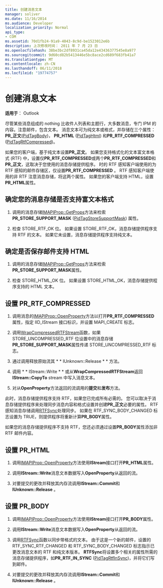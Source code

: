 ```yaml
---
title: 创建消息文本
manager: soliver
ms.date: 11/16/2014
ms.audience: Developer
localization_priority: Normal
api_type:
- COM
ms.assetid: 70d1fb24-91a9-4043-8c9d-be1523012e6b
description: 上次修改时间： 2011 年 7 月 23 日
ms.openlocfilehash: 38be3bc2df8931ca45da12e43436377545e8a977
ms.sourcegitcommit: 9d60cd82b5413446e5bc8ace2cd689f683fb41a7
ms.translationtype: MT
ms.contentlocale: zh-CN
ms.lasthandoff: 06/11/2018
ms.locfileid: "19774757"
---
```

# <a name="creating-message-text"></a>创建消息文本

**适用于**： Outlook 
  
尽管某些消息组成的 nothing 比收件人列表和主题行，大多数消息，专门 IPM 的内容。注意邮件，包含文本。 消息文本可为纯文本或格式，并存储在三个属性： **PR\_正文**([PidTagBody](pidtagbody-canonical-property.md))， **PR\_HTML** ([PidTagHtml](pidtaghtml-canonical-property.md)) 和**PR_RTF_COMPRESSED** ([PidTagRtfCompressed](pidtagrtfcompressed-canonical-property.md))。 

如果您的客户端，基于纯文本设置**PR\_正文**。 如果您支持格式化的文本富文本格式 (RTF) 中，设置仅**PR_RTF_COMPRESSED**或两个**PR_RTF_COMPRESSED**和**PR\_正文**，这取决于您使用的消息存储提供程序。 时的 RTF 感知客户端使用的为 RTF 感知的邮件存储区，仅设置**PR_RTF_COMPRESSED** 。 RTF 感知客户端使用的非 RTF 注意消息存储，将这两个属性。 如果您的客户端支持 HTML，设置**PR_HTML**属性。 
  
## <a name="determine-whether-your-message-store-supports-rich-text-format"></a>确定您的消息存储是否支持富文本格式
  
1. 调用的消息存储[IMAPIProp::GetProps](imapiprop-getprops.md)方法来检索**PR_STORE_SUPPORT_MASK** ([PidTagStoreSupportMask](pidtagstoresupportmask-canonical-property.md)) 属性。
    
2. 检查 STORE_RTF_OK 位。 如果设置 STORE_RTF_OK，消息存储提供程序支持 RTF 的文本。 如果它未设置，消息存储提供程序支持纯文本。
    
## <a name="determine-whether-your-message-store-supports-html"></a>确定是否保存邮件支持 HTML
  
1. 调用的消息存储[IMAPIProp::GetProps](imapiprop-getprops.md)方法来检索**PR_STORE_SUPPORT_MASK**属性。 
    
2. 检查 STORE_HTML_OK 位。 如果设置 STORE_HTML_OK，消息存储提供程序支持的 HTML 文本。 
    
## <a name="set-prrtfcompressed"></a>设置 PR\_RTF_COMPRESSED
  
1. 调用消息的[IMAPIProp::OpenProperty](imapiprop-openproperty.md)方法以打开**PR_RTF_COMPRESSED**属性，指定 IID_IStream 接口标识，并设置 MAPI_CREATE 标志。 
    
2. 调用[WrapCompressedRTFStream](wrapcompressedrtfstream.md)函数，如果 STORE_UNCOMPRESSED_RTF 位设置中的消息存储**PR_STORE_SUPPORT_MASK**属性传递 STORE_UNCOMPRESSED_RTF 标志。 
    
3. 通过调用释放原始流其 * * IUnknown::Release * * 方法。 
    
4. 调用 * * IStream::Write * * 或从**WrapCompressedRTFStream**返回**IStream::CopyTo** stream 中写入消息文本。
    
5. 对从**OpenProperty**方法返回的流调用的**提交**和**发布**方法。 
    
此时，消息存储提供程序支持 RTF，如果您已完成所有必需的。 您可以取决于消息存储提供程序来处理同步消息内容和格式设置并创建**PR\_正文**必要的属性。 RTF 感知消息存储调用[RTFSync](rtfsync.md)处理同步。 如果在 RTF\_SYNC_BODY_CHANGED 标志设置为 TRUE，则提供程序将重新计算**PR_BODY**属性。 
  
如果您的消息存储提供程序不支持 RTF，您还必须通过设置**PR_BODY**属性添加非 RTF 邮件内容。 
  
## <a name="set-prhtml"></a>设置 PR_HTML
  
1. 调用[IMAPIProp::OpenProperty](imapiprop-openproperty.md)方法使用**IStream**接口打开**PR_HTML**属性。 
    
2. 调用**IStream::Write**消息文本数据写入**OpenProperty**从返回的流。 
    
3. 对要提交的更改并释放其内存流调用**IStream::Commit**和**IUnknown::Release** 。 
    
## <a name="set-prbody"></a>设置 PR_BODY
  
1. 调用[IMAPIProp::OpenProperty](imapiprop-openproperty.md)方法使用**IStream**接口打开**PR_BODY**属性。 
    
2. 调用**IStream::Write**消息文本数据写入**OpenProperty**从返回的流。 
    
3. 调用[RTFSync](rtfsync.md)函数以同步带格式的文本。 由于这是一个新的邮件，设置的 RTF_SYNC_RTF_CHANGED 和 RTF_SYNC_BODY_CHANGED 标志指示已更改消息文本的 RTF 和纯文本版本。 **RTFSync**将设置多个相关的属性所需的消息存储提供程序，如**PR_RTF_IN_SYNC** ([PidTagRtfInSync](pidtagrtfinsync-canonical-property.md))，并将它们写到邮件。
    
4. 对要提交的更改并释放其内存流调用**IStream::Commit**和**IUnknown::Release** 。 
    

